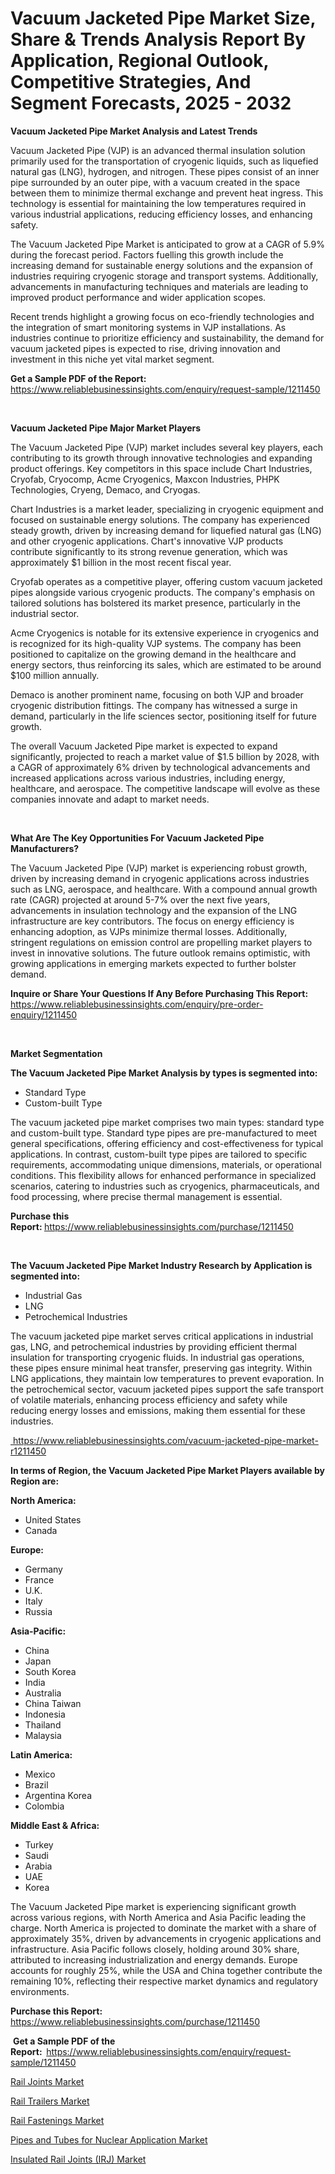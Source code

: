 <p><h1>Vacuum Jacketed Pipe Market Size, Share & Trends Analysis Report By Application, Regional Outlook, Competitive Strategies, And Segment Forecasts, 2025 - 2032</h1></p><p><strong>Vacuum Jacketed Pipe Market Analysis and Latest Trends</strong></p>
<p><p>Vacuum Jacketed Pipe (VJP) is an advanced thermal insulation solution primarily used for the transportation of cryogenic liquids, such as liquefied natural gas (LNG), hydrogen, and nitrogen. These pipes consist of an inner pipe surrounded by an outer pipe, with a vacuum created in the space between them to minimize thermal exchange and prevent heat ingress. This technology is essential for maintaining the low temperatures required in various industrial applications, reducing efficiency losses, and enhancing safety.</p><p>The Vacuum Jacketed Pipe Market is anticipated to grow at a CAGR of 5.9% during the forecast period. Factors fuelling this growth include the increasing demand for sustainable energy solutions and the expansion of industries requiring cryogenic storage and transport systems. Additionally, advancements in manufacturing techniques and materials are leading to improved product performance and wider application scopes. </p><p>Recent trends highlight a growing focus on eco-friendly technologies and the integration of smart monitoring systems in VJP installations. As industries continue to prioritize efficiency and sustainability, the demand for vacuum jacketed pipes is expected to rise, driving innovation and investment in this niche yet vital market segment.</p></p>
<p><strong>Get a Sample PDF of the Report:&nbsp;</strong> <a href="https://www.reliablebusinessinsights.com/enquiry/request-sample/1211450?utm_campaign=950&utm_medium=2&utm_source=Github&utm_content=ia&utm_term=24032025&utm_id=vacuum-jacketed-pipe">https://www.reliablebusinessinsights.com/enquiry/request-sample/1211450</a></p>
<p>&nbsp;</p>
<p><strong>Vacuum Jacketed Pipe Major Market Players</strong></p>
<p><p>The Vacuum Jacketed Pipe (VJP) market includes several key players, each contributing to its growth through innovative technologies and expanding product offerings. Key competitors in this space include Chart Industries, Cryofab, Cryocomp, Acme Cryogenics, Maxcon Industries, PHPK Technologies, Cryeng, Demaco, and Cryogas.</p><p>Chart Industries is a market leader, specializing in cryogenic equipment and focused on sustainable energy solutions. The company has experienced steady growth, driven by increasing demand for liquefied natural gas (LNG) and other cryogenic applications. Chart's innovative VJP products contribute significantly to its strong revenue generation, which was approximately $1 billion in the most recent fiscal year.</p><p>Cryofab operates as a competitive player, offering custom vacuum jacketed pipes alongside various cryogenic products. The company's emphasis on tailored solutions has bolstered its market presence, particularly in the industrial sector. </p><p>Acme Cryogenics is notable for its extensive experience in cryogenics and is recognized for its high-quality VJP systems. The company has been positioned to capitalize on the growing demand in the healthcare and energy sectors, thus reinforcing its sales, which are estimated to be around $100 million annually.</p><p>Demaco is another prominent name, focusing on both VJP and broader cryogenic distribution fittings. The company has witnessed a surge in demand, particularly in the life sciences sector, positioning itself for future growth. </p><p>The overall Vacuum Jacketed Pipe market is expected to expand significantly, projected to reach a market value of $1.5 billion by 2028, with a CAGR of approximately 6% driven by technological advancements and increased applications across various industries, including energy, healthcare, and aerospace. The competitive landscape will evolve as these companies innovate and adapt to market needs.</p></p>
<p>&nbsp;</p>
<p><strong>What Are The Key Opportunities For Vacuum Jacketed Pipe Manufacturers?</strong></p>
<p><p>The Vacuum Jacketed Pipe (VJP) market is experiencing robust growth, driven by increasing demand in cryogenic applications across industries such as LNG, aerospace, and healthcare. With a compound annual growth rate (CAGR) projected at around 5-7% over the next five years, advancements in insulation technology and the expansion of the LNG infrastructure are key contributors. The focus on energy efficiency is enhancing adoption, as VJPs minimize thermal losses. Additionally, stringent regulations on emission control are propelling market players to invest in innovative solutions. The future outlook remains optimistic, with growing applications in emerging markets expected to further bolster demand.</p></p>
<p><strong>Inquire or Share Your Questions If Any Before Purchasing This Report:</strong> <a href="https://www.reliablebusinessinsights.com/enquiry/pre-order-enquiry/1211450?utm_campaign=950&utm_medium=2&utm_source=Github&utm_content=ia&utm_term=24032025&utm_id=vacuum-jacketed-pipe">https://www.reliablebusinessinsights.com/enquiry/pre-order-enquiry/1211450</a></p>
<p>&nbsp;</p>
<p><strong>Market Segmentation</strong></p>
<p><strong>The Vacuum Jacketed Pipe Market Analysis by types is segmented into:</strong></p>
<p><ul><li>Standard Type</li><li>Custom-built Type</li></ul></p>
<p><p>The vacuum jacketed pipe market comprises two main types: standard type and custom-built type. Standard type pipes are pre-manufactured to meet general specifications, offering efficiency and cost-effectiveness for typical applications. In contrast, custom-built type pipes are tailored to specific requirements, accommodating unique dimensions, materials, or operational conditions. This flexibility allows for enhanced performance in specialized scenarios, catering to industries such as cryogenics, pharmaceuticals, and food processing, where precise thermal management is essential.</p></p>
<p><strong>Purchase this Report:&nbsp;</strong><a href="https://www.reliablebusinessinsights.com/purchase/1211450?utm_campaign=950&utm_medium=2&utm_source=Github&utm_content=ia&utm_term=24032025&utm_id=vacuum-jacketed-pipe">https://www.reliablebusinessinsights.com/purchase/1211450</a></p>
<p>&nbsp;</p>
<p><strong>The Vacuum Jacketed Pipe Market Industry Research by Application is segmented into:</strong></p>
<p><ul><li>Industrial Gas</li><li>LNG</li><li>Petrochemical Industries</li></ul></p>
<p><p>The vacuum jacketed pipe market serves critical applications in industrial gas, LNG, and petrochemical industries by providing efficient thermal insulation for transporting cryogenic fluids. In industrial gas operations, these pipes ensure minimal heat transfer, preserving gas integrity. Within LNG applications, they maintain low temperatures to prevent evaporation. In the petrochemical sector, vacuum jacketed pipes support the safe transport of volatile materials, enhancing process efficiency and safety while reducing energy losses and emissions, making them essential for these industries.</p></p>
<p><a href="https://www.reliablebusinessinsights.com/vacuum-jacketed-pipe-market-r1211450?utm_campaign=950&utm_medium=2&utm_source=Github&utm_content=ia&utm_term=24032025&utm_id=vacuum-jacketed-pipe">&nbsp;https://www.reliablebusinessinsights.com/vacuum-jacketed-pipe-market-r1211450</a></p>
<p><strong>In terms of Region, the Vacuum Jacketed Pipe Market Players available by Region are:</strong></p>
<p>
    <p> <strong> North America: </strong>
        <ul>
            <li>United States</li>
            <li>Canada</li>
        </ul>
        </p> 
    <p> <strong> Europe: </strong>
        <ul>
            <li>Germany</li>
            <li>France</li>
            <li>U.K.</li>
            <li>Italy</li>
            <li>Russia</li>
        </ul>
        </p> 
    <p> <strong> Asia-Pacific: </strong>
        <ul>
            <li>China</li>
            <li>Japan</li>
            <li>South Korea</li>
            <li>India</li>
            <li>Australia</li>
            <li>China Taiwan</li>
            <li>Indonesia</li>
            <li>Thailand</li>
            <li>Malaysia</li>
        </ul>
        </p> 
    <p> <strong> Latin America: </strong>
        <ul>
            <li>Mexico</li>
            <li>Brazil</li>
            <li>Argentina Korea</li>
            <li>Colombia</li>
        </ul>
        </p> 
    <p> <strong> Middle East & Africa: </strong>
        <ul>
            <li>Turkey</li>
            <li>Saudi</li>
            <li>Arabia</li>
            <li>UAE</li>
            <li>Korea</li>
        </ul>
    </p>
    </p>
<p><p>The Vacuum Jacketed Pipe market is experiencing significant growth across various regions, with North America and Asia Pacific leading the charge. North America is projected to dominate the market with a share of approximately 35%, driven by advancements in cryogenic applications and infrastructure. Asia Pacific follows closely, holding around 30% share, attributed to increasing industrialization and energy demands. Europe accounts for roughly 25%, while the USA and China together contribute the remaining 10%, reflecting their respective market dynamics and regulatory environments.</p></p>
<p><strong>Purchase this Report: </strong><a href="https://www.reliablebusinessinsights.com/purchase/1211450?utm_campaign=950&utm_medium=2&utm_source=Github&utm_content=ia&utm_term=24032025&utm_id=vacuum-jacketed-pipe">https://www.reliablebusinessinsights.com/purchase/1211450</a></p>
<p>&nbsp;<strong>Get a Sample PDF of the Report:&nbsp;&nbsp;</strong><a href="https://www.reliablebusinessinsights.com/enquiry/request-sample/1211450?utm_campaign=950&utm_medium=2&utm_source=Github&utm_content=ia&utm_term=24032025&utm_id=vacuum-jacketed-pipe">https://www.reliablebusinessinsights.com/enquiry/request-sample/1211450</a></p>
<p><strong></strong></p>
<p><p><a href="https://github.com/lindaopodray/Market-Research-Report-List-1/blob/main/rail-joints-market.md?utm_campaign=950&utm_medium=2&utm_source=Github&utm_content=ia&utm_term=24032025&utm_id=vacuum-jacketed-pipe">Rail Joints Market</a></p><p><a href="https://github.com/OlenFleming68/Market-Research-Report-List-1/blob/main/rail-trailers-market.md?utm_campaign=950&utm_medium=2&utm_source=Github&utm_content=ia&utm_term=24032025&utm_id=vacuum-jacketed-pipe">Rail Trailers Market</a></p><p><a href="https://github.com/rodinayygacklezi/Market-Research-Report-List-1/blob/main/rail-fastenings-market.md?utm_campaign=950&utm_medium=2&utm_source=Github&utm_content=ia&utm_term=24032025&utm_id=vacuum-jacketed-pipe">Rail Fastenings Market</a></p><p><a href="https://github.com/osbornrdaflalo/Market-Research-Report-List-1/blob/main/pipes-and-tubes-for-nuclear-application-market.md?utm_campaign=950&utm_medium=2&utm_source=Github&utm_content=ia&utm_term=24032025&utm_id=vacuum-jacketed-pipe">Pipes and Tubes for Nuclear Application Market</a></p><p><a href="https://github.com/hammelximalschid/Market-Research-Report-List-1/blob/main/insulated-rail-joints-irj-market.md?utm_campaign=950&utm_medium=2&utm_source=Github&utm_content=ia&utm_term=24032025&utm_id=vacuum-jacketed-pipe">Insulated Rail Joints (IRJ) Market</a></p></p>